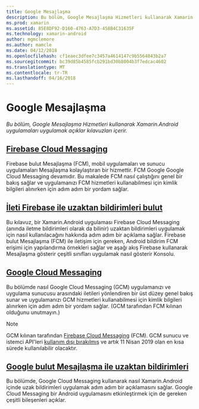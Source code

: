 ```yaml
---
title: Google Mesajlaşma
description: Bu bölüm, Google Mesajlaşma Hizmetleri kullanarak Xamarin.Android uygulamaları uygulamak açıklar kılavuzları içerir.
ms.prod: xamarin
ms.assetid: 85E8DF92-D160-4763-A7D3-458B4C31635F
ms.technology: xamarin-android
author: mgmclemore
ms.author: mamcle
ms.date: 04/12/2018
ms.openlocfilehash: cf1eaec3dfee7c3457a4614147c9b5564843b2a7
ms.sourcegitcommit: bc39d85b4585fcb291bd30b8004b3f7edcac4602
ms.translationtype: MT
ms.contentlocale: tr-TR
ms.lasthandoff: 04/16/2018
---
```

# <a name="google-messaging"></a>Google Mesajlaşma

_Bu bölüm, Google Mesajlaşma Hizmetleri kullanarak Xamarin.Android uygulamaları uygulamak açıklar kılavuzları içerir._

## <a name="firebase-cloud-messagingfirebase-cloud-messagingmd"></a>[Firebase Cloud Messaging](firebase-cloud-messaging.md)

Firebase bulut Mesajlaşma (FCM), mobil uygulamaları ve sunucu uygulamaları Mesajlaşma kolaylaştıran bir hizmettir. FCM Google Google Cloud Messaging devamıdır. Bu makalede FCM nasıl çalıştığını genel bir bakış sağlar ve uygulamanızı FCM hizmetleri kullanabilmesi için kimlik bilgileri alınırken için adım adım bir yordam sağlar.

## <a name="remote-notifications-with-firebase-cloud-messagingremote-notifications-with-fcmmd"></a>[İleti Firebase ile uzaktan bildirimleri bulut](remote-notifications-with-fcm.md)

Bu kılavuz, bir Xamarin.Android uygulaması Firebase Cloud Messaging (anında iletme bildirimleri olarak da bilinir) uzaktan bildirimleri uygulamak için nasıl kullanılacağını hakkında adım adım bir açıklama sağlar. Firebase bulut Mesajlaşma (FCM) ile iletişim için gereken, Android bildirim FCM erişimi için yapılandırma örnekleri sağlar ve aşağı akış Firebase kullanarak Mesajlaşma gösterir çeşitli sınıfları uygulamak nasıl gösterir Konsolu.

## <a name="google-cloud-messaginggoogle-cloud-messagingmd"></a>[Google Cloud Messaging](google-cloud-messaging.md)

Bu bölümde nasıl Google Cloud Messaging (GCM) uygulamanızı ve uygulama sunucusu arasındaki iletileri yönlendiren bir üst düzey genel bakış sunar ve uygulamanızı GCM hizmetleri kullanabilmesi için kimlik bilgileri alınırken için adım adım bir yordam sağlar. (GCM tarafından FCM kılınan olduğunu unutmayın.)

> [!NOTE]
> GCM kılınan tarafından [Firebase Cloud Messaging](~/android/data-cloud/google-messaging/firebase-cloud-messaging.md) (FCM).
> GCM sunucu ve istemci API'leri [kullanım dışı bırakılmış](https://firebase.googleblog.com/2018/04/time-to-upgrade-from-gcm-to-fcm.html) ve artık 11 Nisan 2019 olan en kısa sürede kullanılabilir olacaktır.

## <a name="remote-notifications-with-google-cloud-messagingremote-notifications-with-gcmmd"></a>[Google bulut Mesajlaşma ile uzaktan bildirimleri](remote-notifications-with-gcm.md)

Bu bölümde, Google Cloud Messaging kullanarak nasıl Xamarin.Android içinde uzak bildirimleri uygulamak adım adım bir açıklamasını sağlar.
Google Cloud Messaging bir Android uygulamasını etkinleştirmek için de gereken çeşitli bileşenleri açıklar.


